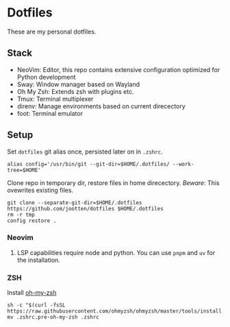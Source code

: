 # Dotfiles
These are my personal dotfiles.

## Stack
* NeoVim: Editor, this repo contains extensive configuration optimized for Python development
* Sway: Window manager based on Wayland
* Oh My Zsh: Extends zsh with plugins etc.
* Tmux: Terminal multiplexer
* direnv: Manage environments based on current direcectory
* foot: Terminal emulator

## Setup

Set `dotfiles` git alias once, persisted later on in `.zshrc`.
```
alias config='/usr/bin/git --git-dir=$HOME/.dotfiles/ --work-tree=$HOME'
```

Clone repo in temporary dir, restore files in home direcectory.
*Beware*: This ovewrites existing files.
```
git clone --separate-git-dir=$HOME/.dotfiles https://github.com/jootten/dotfiles $HOME/.dotfiles
rm -r tmp
config restore .
```

### Neovim

1. LSP capabilities require node and python. You can use `pnpm` and `uv` for the installation.

### ZSH

Install [oh-my-zsh](https://github.com/ohmyzsh/ohmyzsh)
```
sh -c "$(curl -fsSL https://raw.githubusercontent.com/ohmyzsh/ohmyzsh/master/tools/install.sh)"
mv .zshrc.pre-oh-my-zsh .zshrc
```
